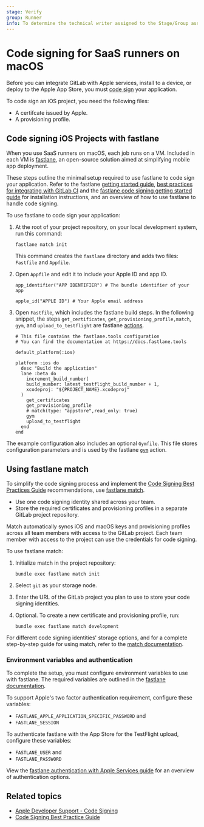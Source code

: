 ```yaml
---
stage: Verify
group: Runner
info: To determine the technical writer assigned to the Stage/Group associated with this page, see https://about.gitlab.com/handbook/engineering/ux/technical-writing/#assignments
---
```


# Code signing for SaaS runners on macOS

Before you can integrate GitLab with Apple services, install to a device, or deploy to the Apple App Store, you must [code sign](https://developer.apple.com/support/code-signing/) your application.

To code sign an iOS project, you need the following files:

- A certifcate issued by Apple.
- A provisioning profile.

## Code signing iOS Projects with fastlane

When you use SaaS runners on macOS, each job runs on a VM. Included in each VM is [fastlane](https://fastlane.tools/),
an open-source solution aimed at simplifying mobile app deployment.

These steps outline the minimal setup required to use fastlane to code sign your application. Refer to the fastlane [getting started guide](https://docs.fastlane.tools/), [best practices for integrating with GitLab CI](https://docs.fastlane.tools/best-practices/continuous-integration/gitlab/) and the [fastlane code signing getting started guide](https://docs.fastlane.tools/codesigning/getting-started/) for installation instructions, and an overview of how to use fastlane to handle code signing.

To use fastlane to code sign your application:

1. At the root of your project repository, on your local development system, run this command:

   ```plaintext
   fastlane match init
   ```

   This command creates the `fastlane` directory and adds two files: `Fastfile` and `Appfile`.

1. Open `Appfile` and edit it to include your Apple ID and app ID.

   ```plaintext
   app_identifier("APP IDENTIFIER") # The bundle identifier of your app

   apple_id("APPLE ID") # Your Apple email address
   ```

1. Open `Fastfile`, which includes the fastlane build steps.
   In the following snippet, the steps `get_certificates`, `get_provisioning_profile,match`, `gym`, and
   `upload_to_testflight` are fastlane [actions](https://docs.fastlane.tools/actions/).

   ```plaintext
   # This file contains the fastlane.tools configuration
   # You can find the documentation at https://docs.fastlane.tools

   default_platform(:ios)

   platform :ios do
     desc "Build the application"
     lane :beta do
       increment_build_number(
       build_number: latest_testflight_build_number + 1,
       xcodeproj: "${PROJECT_NAME}.xcodeproj"
     )
       get_certificates
       get_provisioning_profile
       # match(type: "appstore",read_only: true)
       gym
       upload_to_testflight
     end
   end
   ```

The example configuration also includes an optional `Gymfile`. This file stores configuration
parameters and is used by the fastlane [`gym`](https://docs.fastlane.tools/actions/gym/) action.

## Using fastlane match

To simplify the code signing process and implement the
[Code Signing Best Practices Guide](https://codesigning.guide/) recommendations,
use [fastlane match](https://docs.fastlane.tools/actions/match/).

- Use one code signing identity shared across your team.
- Store the required certificates and provisioning profiles in a separate GitLab project repository.

Match automatically syncs iOS and macOS keys and provisioning profiles across all team members with access to the GitLab project. Each team member with access to the project can use the credentials for code signing.

To use fastlane match:

1. Initialize match in the project repository:

   ```shell
   bundle exec fastlane match init
   ```

1. Select `git` as your storage node.
1. Enter the URL of the GitLab project you plan to use to store your code signing identities.
1. Optional. To create a new certificate and provisioning profile, run:

   ```shell
   bundle exec fastlane match development
   ```

For different code signing identities' storage options, and for a complete step-by-step guide for using match,
refer to the [match documentation](https://docs.fastlane.tools/actions/match/#usage).

### Environment variables and authentication

To complete the setup, you must configure environment variables to use with fastlane. The required variables are outlined in the [fastlane documentation](https://docs.fastlane.tools/best-practices/continuous-integration/#environment-variables-to-set).

To support Apple's two factor authentication requirement, configure these variables:

- `FASTLANE_APPLE_APPLICATION_SPECIFIC_PASSWORD` and
- `FASTLANE_SESSION`

To authenticate fastlane with the App Store for the TestFlight upload, configure these variables:

- `FASTLANE_USER` and
- `FASTLANE_PASSWORD`

View the [fastlane authentication with Apple Services guide](https://docs.fastlane.tools/getting-started/ios/authentication/) for an overview of authentication options.

## Related topics

- [Apple Developer Support - Code Signing](https://developer.apple.com/support/code-signing/)
- [Code Signing Best Practice Guide](https://codesigning.guide/)
